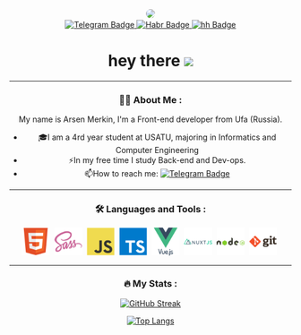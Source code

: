 <div id="header" align="center">
  <div >
    <img src="https://media.giphy.com/media/ule4vhcY1xEKQ/giphy.gif" width="150" style="border-radius: 50%"/>
  <div/>
  <div id="badges">
    <a href="https://t.me/a_merkin" target="_blank">
      <img src="https://img.shields.io/badge/Telegram-blue?style=for-the-badge&logo=Telegram&logoColor=white" alt="Telegram Badge"/>
    <a/>
    <a href="https://career.habr.com/a_merkin" target="_blank">
      <img src="https://img.shields.io/badge/Habr-green?style=for-the-badge&logo=Habr&logoColor=white" alt="Habr Badge"/>
    <a/>
    <a href="https://hh.ru/resume/298f3537ff08f6f2cf0039ed1f566662737032" target="_blank">
      <img src="https://img.shields.io/badge/hh ru-red?style=for-the-badge&logo=HH&logoColor=white" alt="hh Badge"/>
    <a/>
  </div>
  <h1>
    hey there
    <img src="https://media.giphy.com/media/hvRJCLFzcasrR4ia7z/giphy.gif" width="30px"/>
  </h1>
</div>
      
---
      
### :man_technologist: About Me :
My name is Arsen Merkin, I'm a Front-end developer from Ufa (Russia).
- :mortar_board:I am a 4rd year student at USATU, majoring in Informatics and Computer Engineering
- :zap:In my free time I study Back-end and Dev-ops.
- :mailbox:How to reach me: [![Telegram Badge](https://img.shields.io/badge/-a_merkin-blue?style=flat&logo=Telegram&logoColor=white)](https://t.me/a_merkin)
      
---

### :hammer_and_wrench: Languages and Tools :
<div>
  <img src="https://github.com/devicons/devicon/blob/master/icons/html5/html5-original.svg" title="HTML5" alt="HTML" width="50" height="50"/>&nbsp;
  <img src="https://github.com/devicons/devicon/blob/master/icons/sass/sass-original.svg" title="Sass" **alt="Sass" width="50" height="50"/>&nbsp;
  <img src="https://github.com/devicons/devicon/blob/master/icons/javascript/javascript-original.svg" title="JavaScript" alt="JavaScript" width="50" height="50"/>&nbsp;
  <img src="https://github.com/devicons/devicon/blob/master/icons/typescript/typescript-original.svg" title="TypeScript" alt="TypeScript" width="50" height="50"/>&nbsp;
  <img src="https://github.com/devicons/devicon/blob/master/icons/vuejs/vuejs-original-wordmark.svg" title="Vue" **alt="Vue" width="50" height="50">&nbsp;
  <img src="https://github.com/devicons/devicon/blob/master/icons/nuxtjs/nuxtjs-original-wordmark.svg" title="Nuxt" **alt="Nuxt" width="50" height="50">&nbsp;
  <img src="https://github.com/devicons/devicon/blob/master/icons/nodejs/nodejs-original-wordmark.svg" title="NodeJS" alt="NodeJS" width="50" height="50"/>&nbsp;
  <img src="https://github.com/devicons/devicon/blob/master/icons/git/git-original-wordmark.svg" title="Git" **alt="Git" width="50" height="50"/>&nbsp;
  
  ---
  
  ### :fire: My Stats :
  [![GitHub Streak](http://github-readme-streak-stats.herokuapp.com?user=a-merkin&theme=dark&background=000000)](https://git.io/streak-stats)
  
[![Top Langs](https://github-readme-stats.vercel.app/api/top-langs/?username=a-merkin&theme=dark&layout=compact)](https://github.com/anuraghazra/github-readme-stats)
